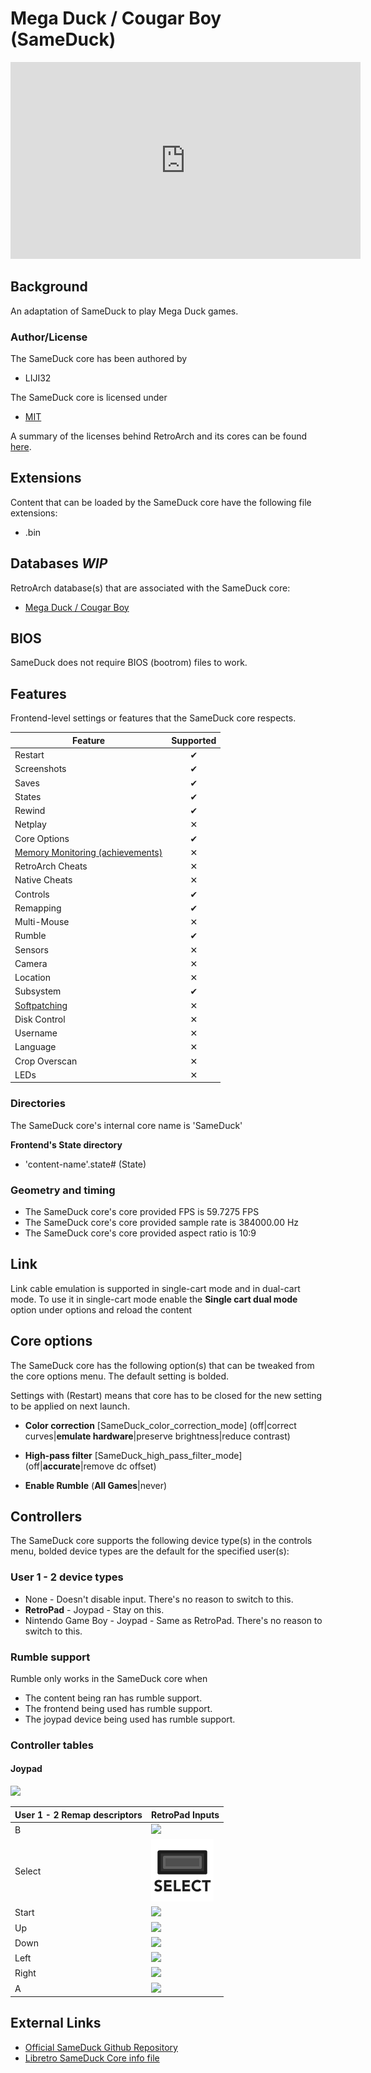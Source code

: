 # Mega Duck / Cougar Boy (SameDuck)

<iframe width="560" height="315" src="https://www.youtube-nocookie.com/embed/TAb45kwAgek" title="YouTube video player" frameborder="0" allow="accelerometer; autoplay; clipboard-write; encrypted-media; gyroscope; picture-in-picture" allowfullscreen></iframe>

## Background

An adaptation of SameDuck to play Mega Duck games.

### Author/License

The SameDuck core has been authored by

- LIJI32

The SameDuck core is licensed under

- [MIT](https://github.com/libretro)

A summary of the licenses behind RetroArch and its cores can be found [here](../development/licenses.md).

## Extensions

Content that can be loaded by the SameDuck core have the following file extensions:

- .bin

## Databases *WIP*

RetroArch database(s) that are associated with the SameDuck core:

- [Mega Duck / Cougar Boy ](https://github.com/libretro/libretro-database/blob/master/rdb/)


## BIOS

SameDuck does not require BIOS (bootrom) files to work.

## Features

Frontend-level settings or features that the SameDuck core respects.

| Feature           | Supported |
|-------------------|:---------:|
| Restart           | ✔         |
| Screenshots       | ✔         |
| Saves             | ✔         |
| States            | ✔         |
| Rewind            | ✔         |
| Netplay           | ✕          |
| Core Options      | ✔         |
| [Memory Monitoring (achievements)](../guides/memorymonitoring.md) | ✕          |
| RetroArch Cheats  | ✕          |
| Native Cheats     | ✕          |
| Controls          | ✔         |
| Remapping         | ✔         |
| Multi-Mouse       | ✕          |
| Rumble            | ✔         |
| Sensors           | ✕          |
| Camera            | ✕          |
| Location          | ✕          |
| Subsystem         | ✔         |
| [Softpatching](../guides/softpatching.md) | ✕         |
| Disk Control      | ✕          |
| Username          | ✕          |
| Language          | ✕          |
| Crop Overscan     | ✕          |
| LEDs              | ✕          |

### Directories

The SameDuck core's internal core name is 'SameDuck'

**Frontend's State directory**

- 'content-name'.state# (State)

### Geometry and timing

- The SameDuck core's core provided FPS is 59.7275 FPS
- The SameDuck core's core provided sample rate is 384000.00 Hz
- The SameDuck core's core provided aspect ratio is 10:9

## Link

Link cable emulation is supported in single-cart mode and in dual-cart mode.
To use it in single-cart mode enable the **Single cart dual mode** option under options and reload the content

## Core options

The SameDuck core has the following option(s) that can be tweaked from the core options menu. The default setting is bolded.

Settings with (Restart) means that core has to be closed for the new setting to be applied on next launch.

- **Color correction** [SameDuck_color_correction_mode] (off|correct curves|**emulate hardware**|preserve brightness|reduce contrast)

- **High-pass filter** [SameDuck_high_pass_filter_mode] (off|**accurate**|remove dc offset)

- **Enable Rumble** (**All Games**|never)


## Controllers

The SameDuck core supports the following device type(s) in the controls menu, bolded device types are the default for the specified user(s):

### User 1 - 2 device types

- None - Doesn't disable input. There's no reason to switch to this.
- **RetroPad** - Joypad - Stay on this.
- Nintendo Game Boy - Joypad - Same as RetroPad. There's no reason to switch to this.

### Rumble support

Rumble only works in the SameDuck core when

- The content being ran has rumble support.
- The frontend being used has rumble support.
- The joypad device being used has rumble support.

### Controller tables

#### Joypad

![](../image/controller/gb.png)

| User 1 - 2 Remap descriptors | RetroPad Inputs                           |
|------------------------------|-------------------------------------------|
| B                            | ![](../image/retropad/retro_b.png)    |
| Select                       | ![](../image/retropad/retro_select.png)     |
| Start                        | ![](../image/retropad/retro_start.png)      |
| Up                           | ![](../image/retropad/retro_dpad_up.png)    |
| Down                         | ![](../image/retropad/retro_dpad_down.png)  |
| Left                         | ![](../image/retropad/retro_dpad_left.png)  |
| Right                        | ![](../image/retropad/retro_dpad_right.png) |
| A                            | ![](../image/retropad/retro_a.png)    |

## External Links

- [Official SameDuck Github Repository](https://github.com/LIJI32/SameBoy/tree/SameDuck)
- [Libretro SameDuck Core info file](https://github.com/libretro/libretro-core-info/blob/master/sameduck_libretro.info)